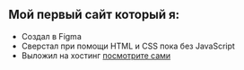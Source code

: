 ## Мой первый сайт который я:
- Создал в Figma
- Сверстал при помощи HTML и CSS пока без JavaScript
- Выложил на хостинг [посмотрите сами](https://ramatula79.github.io/valley/)
